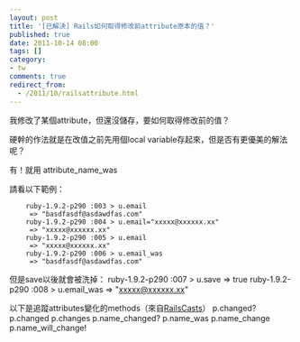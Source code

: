 ```yaml
---
layout: post
title: '[已解決] Rails如何取得修改前attribute原本的值？'
published: true
date: 2011-10-14 08:00
tags: []
category:
- tw
comments: true
redirect_from:
  - /2011/10/railsattribute.html
---
```



我修改了某個attribute，但還沒儲存，要如何取得修改前的值？

硬幹的作法就是在改值之前先用個local variable存起來，但是否有更優美的解法呢？

有！就用 attribute_name_was


請看以下範例：

		ruby-1.9.2-p290 :003 > u.email
		 => "basdfasdf@asdawdfas.com"
		ruby-1.9.2-p290 :004 > u.email="xxxxx@xxxxxx.xx"
		 => "xxxxx@xxxxxx.xx"
		ruby-1.9.2-p290 :005 > u.email
		 => "xxxxx@xxxxxx.xx"
		ruby-1.9.2-p290 :006 > u.email_was
		 => "basdfasdf@asdawdfas.com"

但是save以後就會被洗掉：
		ruby-1.9.2-p290 :007 > u.save
		 => true
		ruby-1.9.2-p290 :008 > u.email_was
		 => "xxxxx@xxxxxx.xx"


以下是追蹤attributes變化的methods（來自[RailsCasts][1]）
p.changed?
p.changed
p.changes
p.name_changed?
p.name_was
p.name_change
p.name_will_change!

[1]: http://railscasts.com/episodes/109-tracking-attribute-changes
